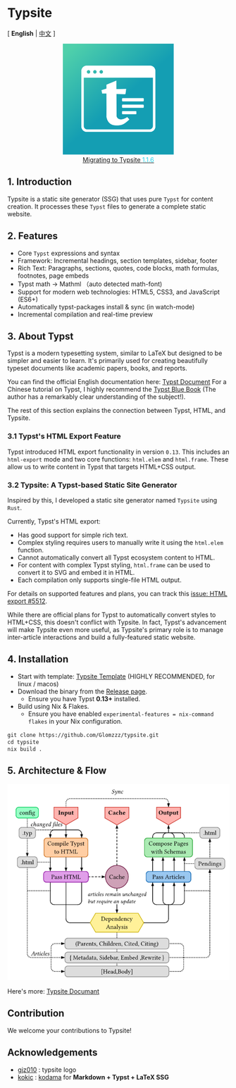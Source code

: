 
# Typsite
[ **English** | [中文](./README-cn.md) ]

<div style="text-align: center;">
<img src="./icon.svg" width="50%"/>
</div>
<div style="text-align: center;">
<a href="https://typ.rowlib.com/en/migrate-to-116" title="Migrating to Typsite 1.1.6 [https://typ.rowlib.com/en/migrate-to-116]">Migrating to Typsite <span style="color: #22d3ee;">1.1.6</span></a>
</div>

## 1. Introduction

Typsite is a static site generator (SSG) that uses pure `Typst` for content creation. It processes these `Typst` files to generate a complete static website.

## 2. Features

-   Core `Typst` expressions and syntax
-   Framework: Incremental headings, section templates, sidebar, footer
-   Rich Text: Paragraphs, sections, quotes, code blocks, math formulas, footnotes, page embeds
-   Typst math -> Mathml （auto detected math-font)
-   Support for modern web technologies: HTML5, CSS3, and JavaScript (ES6+)
-   Automatically typst-packages install & sync (in watch-mode) 
-   Incremental compilation and real-time preview


## 3. About Typst

Typst is a modern typesetting system, similar to LaTeX but designed to be simpler and easier to learn. It's primarily used for creating beautifully typeset documents like academic papers, books, and reports.

You can find the official English documentation here: [Typst Document](https://typst.app/docs/)
For a Chinese tutorial on Typst, I highly recommend the [Typst Blue Book](https://typst-doc-cn.github.io/tutorial/introduction.html) (The author has a remarkably clear understanding of the subject!).

The rest of this section explains the connection between Typst, HTML, and Typsite.

### 3.1 Typst's HTML Export Feature

Typst introduced HTML export functionality in version `0.13`. This includes an `html-export` mode and two core functions: `html.elem` and `html.frame`. These allow us to write content in Typst that targets HTML+CSS output.

### 3.2 Typsite: A Typst-based Static Site Generator

Inspired by this, I developed a static site generator named `Typsite` using `Rust`.

Currently, Typst's HTML export:
-   Has good support for simple rich text.
-   Complex styling requires users to manually write it using the `html.elem` function.
-   Cannot automatically convert all Typst ecosystem content to HTML.
-   For content with complex Typst styling, `html.frame` can be used to convert it to SVG and embed it in HTML.
-   Each compilation only supports single-file HTML output.

For details on supported features and plans, you can track this [issue: HTML export #5512](https://github.com/typst/typst/issues/5512).

While there are official plans for Typst to automatically convert styles to HTML+CSS, this doesn't conflict with Typsite. In fact, Typst's advancement will make Typsite even more useful, as Typsite's primary role is to manage inter-article interactions and build a fully-featured static website.

## 4. Installation

-   Start with template: [Typsite Template](https://github.com/Glomzzz/typsite-template) (HIGHLY RECOMMENDED, for linux / macos)
-   Download the binary from the [Release page](https://github.com/Glomzzz/typsite/releases/latest).
    -   Ensure you have Typst **0.13+** installed.
-   Build using Nix & Flakes.
    -   Ensure you have enabled `experimental-features = nix-command flakes` in your Nix configuration.

```shell
git clone https://github.com/Glomzzz/typsite.git
cd typsite
nix build .
```

## 5. Architecture & Flow

![alt text](./process.png)

Here's more: [Typsite Documant](https://typ.rowlib.com/en/)

## Contribution

We welcome your contributions to Typsite!

## Acknowledgements

- [gjz010](https://github.com/gjz010) : typsite logo
- [kokic](https://github.com/kokic) : [kodama](https://github.com/kokic/kodama) for **Markdown + Typst + LaTeX SSG**
